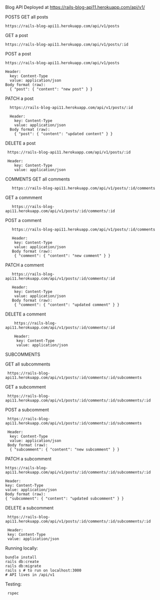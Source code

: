 Blog API
Deployed at https://rails-blog-api11.herokuapp.com/api/v1/

POSTS
  GET all posts
    
    https://rails-blog-api11.herokuapp.com/api/v1/posts
  GET a post
    
    https://rails-blog-api11.herokuapp.com/api/v1/posts/:id
  POST a post
    
    https://rails-blog-api11.herokuapp.com/api/v1/posts
    
    Header:
      key: Content-Type
      value: application/json
    Body format (raw):
      { "post": { "content": "new post" } }
   PATCH a post
    
      https://rails-blog-api11.herokuapp.com/api/v1/posts/:id
    
      Header:
        key: Content-Type
        value: application/json
      Body format (raw):
        { "post": { "content": "updated content" } }
  
  DELETE a post
     
     https://rails-blog-api11.herokuapp.com/api/v1/posts/:id
     
     Header:
        key: Content-Type
        value: application/json

COMMENTS
    GET all comments
       
       https://rails-blog-api11.herokuapp.com/api/v1/posts/:id/comments
       
   GET a commment
       
       https://rails-blog-api11.herokuapp.com/api/v1/posts/:id/comments/:id
   
   POST a comment
       
       https://rails-blog-api11.herokuapp.com/api/v1/posts/:id/comments
       
       Header:
        key: Content-Type
        value: application/json
       Body format (raw):
        { "comment": { "content": "new comment" } }
        
   PATCH a comment
       
       https://rails-blog-api11.herokuapp.com/api/v1/posts/:id/comments/:id
       
       Header:
        key: Content-Type
        value: application/json
       Body format (raw):
        { "comment": { "content": "updated comment" } }
        
   DELETE a comment
        
        https://rails-blog-api11.herokuapp.com/api/v1/posts/:id/comments/:id
        
        Header:
         key: Content-Type
         value: application/json
 
 SUBCOMMENTS
 
   GET all subcomments

     https://rails-blog-api11.herokuapp.com/api/v1/posts/:id/comments/:id/subcomments

   GET a subcomment

     https://rails-blog-api11.herokuapp.com/api/v1/posts/:id/comments/:id/subcomments/:id
   POST a subcomment

     https://rails-blog-api11.herokuapp.com/api/v1/posts/:id/comments/:id/subcomments

     Header:
      key: Content-Type
      value: application/json
     Body format (raw):
      { "subcomment": { "content": "new subcomment" } }
      
  PATCH a subcomment
    
    https://rails-blog-api11.herokuapp.com/api/v1/posts/:id/comments/:id/subcomments/:id
    
    Header:
    key: Content-Type
    value: application/json
    Body format (raw):
    { "subcomment": { "content": "updated subcomment" } }
    
  DELETE a subcomment
   
     https://rails-blog-api11.herokuapp.com/api/v1/posts/:id/comments/:id/subcomments/:id
     
     Header:
     key: Content-Type
     value: application/json

Running locally:
   
    bundle install
    rails db:create
    rails db:migrate
    rails s # to run on localhost:3000
    # API lives in /api/v1
 
 Testing:
   
     rspec
